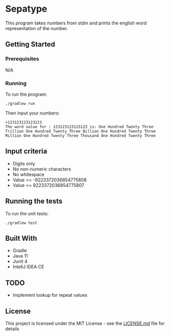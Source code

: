 
# Sepatype

This program takes numbers from stdin and prints the english word representation of the number.
## Getting Started


### Prerequisites

N/A

### Running

To run the program:

```
./gradlew run
```

Then input your numbers:
```
>123123123123123
The word value for : 123123123123123 is: One Hundred Twenty Three Trillion One Hundred Twenty Three Billion One Hundred Twenty Three Million One Hundred Twenty Three Thousand One Hundred Twenty Three

```

## Input criteria

 - Digits only
 - No non-numeric characters
 - No whitespace
 - Value >= -9223372036854775808
 - Value <= 9223372036854775807

## Running the tests


To run the unit tests:
```
./gradlew test
```



## Built With

* Gradle
* Java 11
* Junit 4
* IntellJ IDEA CE


## TODO
* Implement lookup for repeat values


## License

This project is licensed under the MIT License - see the [LICENSE.md](LICENSE.md) file for details
